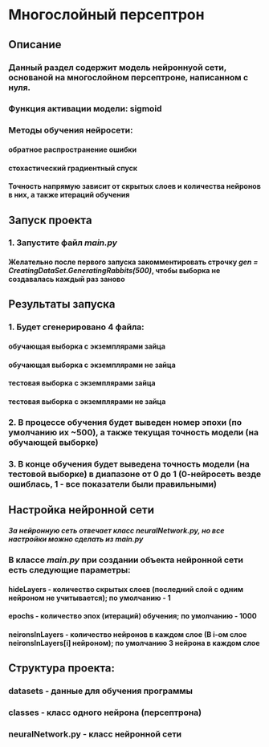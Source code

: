 # Многослойный персептрон

## Описание
### Данный раздел содержит модель нейроннуой сети, основаной на многослойном персептроне, написанном с нуля.
### Функция активации модели: sigmoid
### Методы обучения нейросети:
#### обратное распространение ошибки
#### стохастический градиентный спуск
#### Точность напрямую зависит от скрытых слоев и количества нейронов в них, а также итераций обучения

## Запуск проекта
### 1. Запустите файл _main.py_
#### Желательно после первого запуска закомментировать строчку _gen = CreatingDataSet.GeneratingRabbits(500)_, чтобы выборка не создавалась каждый раз заново


## Результаты запуска
### 1. Будет сгенерировано 4 файла: 
#### обучающая выборка с экземплярами зайца 
#### обучающая выборка с экземплярами не зайца 
#### тестовая выборка с экземплярами зайца 
#### тестовая выборка с экземплярами не зайца 
### 2. В процессе обучения будет выведен номер эпохи (по умолчанию их ~500), а также текущая точность модели (на обучающей выборке)
### 3. В конце обучения будет выведена точность модели (на тестовой выборке) в диапазоне от 0 до 1 (0-нейросеть везде ошиблась, 1 - все показатели были правильными)

## Настройка нейронной сети
##### За нейронную сеть отвечает класс _neuralNetwork.py_, но все настройки можно сделать из _main.py_
### В классе _main.py_ при создании объекта нейронной сети есть следующие параметры:
#### hideLayers - количество скрытых слоев (последний слой с одним нейроном не учитывается); по умолчанию - 1
#### epochs - количество эпох (итераций) обучения; по умолчанию - 1000
#### neironsInLayers - количество нейронов в каждом слое (В i-ом слое neironsInLayers[i] нейроном); по умолчанию 3 нейрона в каждом слое

## Структура проекта:
### **datasets** - данные для обучения программы
### **classes** - класс одного нейрона (персептрона)
### **neuralNetwork.py** - класс нейронной сети
